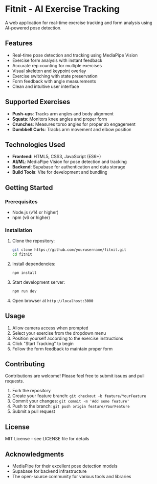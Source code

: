 # Fitnit - AI Exercise Tracking

A web application for real-time exercise tracking and form analysis using AI-powered pose detection.

## Features
- Real-time pose detection and tracking using MediaPipe Vision
- Exercise form analysis with instant feedback
- Accurate rep counting for multiple exercises
- Visual skeleton and keypoint overlay
- Exercise switching with state preservation
- Form feedback with angle measurements
- Clean and intuitive user interface

## Supported Exercises
- **Push-ups**: Tracks arm angles and body alignment
- **Squats**: Monitors knee angles and proper form
- **Crunches**: Measures torso angles for proper ab engagement
- **Dumbbell Curls**: Tracks arm movement and elbow position

## Technologies Used
- **Frontend**: HTML5, CSS3, JavaScript (ES6+)
- **AI/ML**: MediaPipe Vision for pose detection and tracking
- **Backend**: Supabase for authentication and data storage
- **Build Tools**: Vite for development and bundling

## Getting Started

### Prerequisites
- Node.js (v14 or higher)
- npm (v6 or higher)

### Installation
1. Clone the repository:
   ```bash
   git clone https://github.com/yourusername/fitnit.git
   cd fitnit
   ```

2. Install dependencies:
   ```bash
   npm install
   ```

3. Start development server:
   ```bash
   npm run dev
   ```

4. Open browser at `http://localhost:3000`

## Usage
1. Allow camera access when prompted
2. Select your exercise from the dropdown menu
3. Position yourself according to the exercise instructions
4. Click "Start Tracking" to begin
5. Follow the form feedback to maintain proper form

## Contributing
Contributions are welcome! Please feel free to submit issues and pull requests.

1. Fork the repository
2. Create your feature branch: `git checkout -b feature/YourFeature`
3. Commit your changes: `git commit -m 'Add some feature'`
4. Push to the branch: `git push origin feature/YourFeature`
5. Submit a pull request

## License
MIT License - see LICENSE file for details

## Acknowledgments
- MediaPipe for their excellent pose detection models
- Supabase for backend infrastructure
- The open-source community for various tools and libraries 